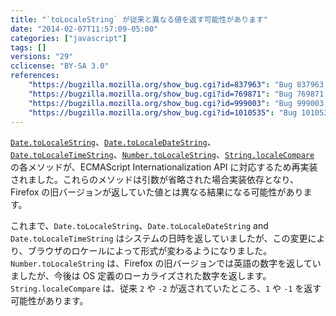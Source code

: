 ```yaml
---
title: "`toLocaleString` が従来と異なる値を返す可能性があります"
date: "2014-02-07T11:57:09-05:00"
categories: ["javascript"]
tags: []
versions: "29"
cclicense: "BY-SA 3.0"
references:
    "https://bugzilla.mozilla.org/show_bug.cgi?id=837963": "Bug 837963 – [meta] Implement ECMAScript Internationalization API"
    "https://bugzilla.mozilla.org/show_bug.cgi?id=769871": "Bug 769871 – Reimplement String.localeCompare, Number.toLocaleString, Date.toLocaleString per ECMA-402"
    "https://bugzilla.mozilla.org/show_bug.cgi?id=999003": "Bug 999003 – toLocaleString with undefined locale uses localized digits specified by the OS"
    "https://bugzilla.mozilla.org/show_bug.cgi?id=1010535": "Bug 1010535 – (new Date()).toLocaleString() changed format"
---
```

[`Date.toLocaleString`](https://developer.mozilla.org/ja/docs/Web/JavaScript/Reference/Global_Objects/Date/toLocaleString)、[`Date.toLocaleDateString`](https://developer.mozilla.org/ja/docs/Web/JavaScript/Reference/Global_Objects/Date/toLocaleDateString)、[`Date.toLocaleTimeString`](https://developer.mozilla.org/ja/docs/Web/JavaScript/Reference/Global_Objects/Date/toLocaleTimeString)、[`Number.toLocaleString`](https://developer.mozilla.org/ja/docs/Web/JavaScript/Reference/Global_Objects/Number/toLocaleString)、[`String.localeCompare`](https://developer.mozilla.org/ja/docs/Web/JavaScript/Reference/Global_Objects/String/localeCompare) の各メソッドが、ECMAScript Internationalization API に対応するため再実装されました。これらのメソッドは引数が省略された場合実装依存となり、Firefox の旧バージョンが返していた値とは異なる結果になる可能性があります。

これまで、`Date.toLocaleString`、`Date.toLocaleDateString` and `Date.toLocaleTimeString` はシステムの日時を返していましたが、この変更により、ブラウザのロケールによって形式が変わるようになりました。`Number.toLocaleString` は、Firefox の旧バージョンでは英語の数字を返していましたが、今後は OS 定義のローカライズされた数字を返します。`String.localeCompare` は、従来 `2` や `-2` が返されていたところ、`1` や `-1` を返す可能性があります。
